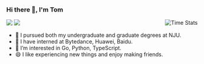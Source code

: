 ### Hi there 👋, I'm Tom

![](https://img.shields.io/badge/dynamic/json?color=brightgreen&label=stars&query=%24.stars&url=https%3A%2F%2Fapi.github-star-counter.workers.dev%2Fuser%2FFlying-Tom)
![](https://img.shields.io/github/followers/Flying-Tom?color=brightgreen)  <img alt="Time Stats" src="https://github-readme-stats.vercel.app/api?username=Flying-Tom&show_icons=true&theme=transparent&hide_border=true" align="right" />
- 📕 I pursued both my undergraduate and graduate degrees at NJU.
- 🔭 I have interned at Bytedance, Huawei, Baidu.
- 🌱 I’m interested in Go, Python, TypeScript.
- 😄 I like experiencing new things and enjoy making friends.
